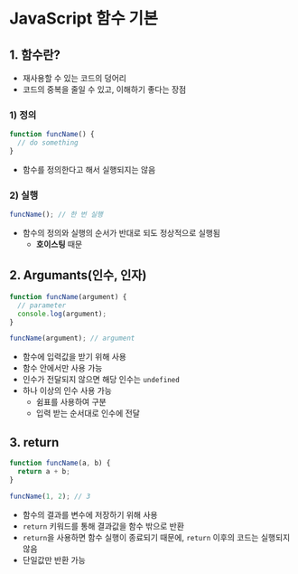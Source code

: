 # JavaScript 함수 기본

## 1. 함수란?

- 재사용할 수 있는 코드의 덩어리
- 코드의 중복을 줄일 수 있고, 이해하기 좋다는 장점

### 1) 정의

```jsx
function funcName() {
  // do something
}
```

- 함수를 정의한다고 해서 실행되지는 않음

### 2) 실행

```jsx
funcName(); // 한 번 실행
```

- 함수의 정의와 실행의 순서가 반대로 되도 정상적으로 실행됨
  - **호이스팅** 때문

## 2. Argumants(인수, 인자)

```jsx
function funcName(argument) {
  // parameter
  console.log(argument);
}

funcName(argument); // argument
```

- 함수에 입력값을 받기 위해 사용
- 함수 안에서만 사용 가능
- 인수가 전달되지 않으면 해당 인수는 `undefined`
- 하나 이상의 인수 사용 가능
  - 쉼표를 사용하여 구분
  - 입력 받는 순서대로 인수에 전달

## 3. return

```jsx
function funcName(a, b) {
  return a + b;
}

funcName(1, 2); // 3
```

- 함수의 결과를 변수에 저장하기 위해 사용
- `return` 키워드를 통해 결과값을 함수 밖으로 반환
- `return`을 사용하면 함수 실행이 종료되기 때문에, `return` 이후의 코드는 실행되지 않음
- 단일값만 반환 가능
